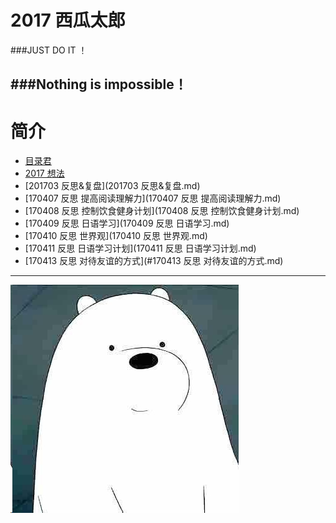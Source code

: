 # **2017 西瓜太郎**

###JUST DO IT ！

###Nothing is impossible！
---
# 简介

- [目录君](README.md)
- [2017 想法](2017想法.md)
- [201703 反思&复盘](201703 反思&复盘.md)
- [170407 反思 提高阅读理解力](170407 反思 提高阅读理解力.md)
- [170408 反思 控制饮食健身计划](170408 反思 控制饮食健身计划.md)
- [170409 反思 日语学习](170409 反思 日语学习.md)
- [170410 反思 世界观](170410 反思 世界观.md)
- [170411 反思 日语学习计划](170411 反思 日语学习计划.md)
- [170413 反思 对待友谊的方式](#170413 反思 对待友谊的方式.md)
- ---

[](C:\Users\Administrator\Desktop\My-Plan-in-2017\_image)

![](./_image/2017-04-05-00-42-51.jpg)